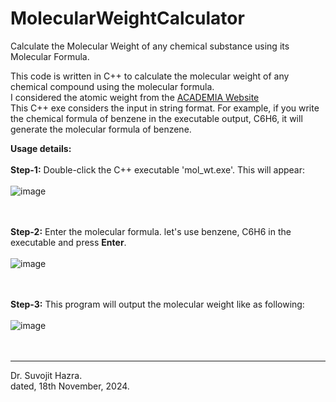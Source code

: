 # MolecularWeightCalculator
Calculate the Molecular Weight of any chemical substance using its Molecular Formula.

This code is written in C++ to calculate the molecular weight of any chemical compound using the molecular formula. <br />
I considered the atomic weight from the [ACADEMIA Website](https://www.academia.edu/29928134/TABLE_OF_ELEMENTS_AND_THEIR_ATOMIC_WEIGHTS) <br />
This C++ exe considers the input in string format.
For example, if you write the chemical formula of benzene in the executable output, C6H6, it will generate the molecular formula of benzene. <br />

**Usage details:** <br /><br />
 **Step-1:** Double-click the C++ executable 'mol_wt.exe'. This will appear:<br /><br />
 ![image](https://github.com/user-attachments/assets/674c987d-8ecd-42b7-9b4f-124e367acce6)<br /><br /><br />

 **Step-2:** Enter the molecular formula. let's use benzene, C6H6 in the executable and press **Enter**.<br /><br />
 ![image](https://github.com/user-attachments/assets/1d73d2b0-7a92-4ea0-b31f-192b8bf0b45d)<br /><br /><br />

 **Step-3:** This program will output the molecular weight like as following:<br /><br />
![image](https://github.com/user-attachments/assets/9b6d7ed0-9357-4182-8015-c5f9fcead2a3)<br /><br /><br />



--------------
Dr. Suvojit Hazra.<br />
dated, 18th November, 2024.
